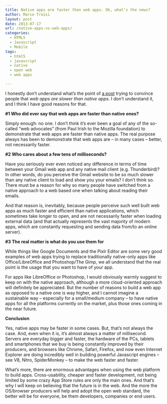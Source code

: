 ```yaml
---
title: Native apps are faster than web apps. Ok, what’s the news?
author: Marco Troisi
layout: post
date: 2013-07-17
url: /native-apps-vs-web-apps/
categories:
  - HTML5
  - Javascript
  - Mobile
tags:
  - html5
  - javascript
  - native
  - open web
  - web apps

---
```

I honestly don&#8217;t understand what&#8217;s the point of <a href="http://sealedabstract.com/rants/mobile-web-apps-are-slow/" target="_blank">a post</a> trying to convince people that _web apps are slower than native apps_. I don&#8217;t understand it, and I think I have good reasons for that.

<!--more-->

**#1 Who did ever say that web apps are faster than native ones?**
  
Simply enough: no one. I don&#8217;t think it&#8217;s ever been a goal of any of the so-called &#8220;web advocates&#8221; (from Paul Irish to the Mozilla foundation) to demonstrate that web apps are faster than native apps. The real purpose always has been to demonstrate that web apps are &#8211; in many cases &#8211; better, not necessarily faster.

**#2 Who cares about a few tens of milliseconds?**
  
Have you seriously ever even noticed any difference in terms of time between your Gmail web app and any native mail client (e.g. Thunderbird)? In other words, do you perceive the Gmail website to be so much slower than any native client to load and show you your emails? I don&#8217;t think so. There must be a reason for why so many people have switched from a native approach to a web based one when talking about reading their emails.

And that reason is, inevitably, because people perceive such well built web apps as much faster and efficient than native applications, which sometimes take longer to open, and are not necessarily faster when loading external data (and that actually represents the vast majority of modern apps, which are constantly requesting and sending data from/to an online server).

**#3 The real matter is what do you use them for**
  
While things like Google Documents and the Pixlr Editor are some very good examples of web apps trying to replace traditionally native-only apps like Office/LibreOffice and Photoshop/The Gimp, we all understand that the real point is the usage that you want to have of your app.

For apps like LibreOffice or Photoshop, I would obviously warmly suggest to keep on with the native approach, although a more cloud-oriented approach will definitely be appreciated. But the number of reasons to build a web app as opposed to a native one is way higher, and I cannot imagine a sustainable way &#8211; especially for a small/medium company &#8211; to have native apps for all the platforms currently on the market, plus those ones coming in the near future.

**Conclusion**

Yes, native apps may be faster in some cases. But, that&#8217;s not always the case. And, even when it is, it&#8217;s almost always a matter of millisecond. Servers are everyday bigger and faster, the hardware of the PCs, tablets and smartphones that we buy is being constantly improved by their producers, and browsers like Chrome, Safari, Firefox, and now even Internet Explorer are doing incredibly well in building powerful Javascript engines &#8211; see V8, Nitro, SpiderMonkey &#8211; to make the web faster and faster.

What&#8217;s more, there are enormous advantages when using the web platform to build apps. Cross-usability, cheaper and faster development, not being limited by some crazy App Store rules are only the main ones. And that&#8217;s why I will keep on believing that the future is in the web. And the more the OS/browser producers will help and adopt the open web standard, the better will be for everyone, be them developers, companies or end users.